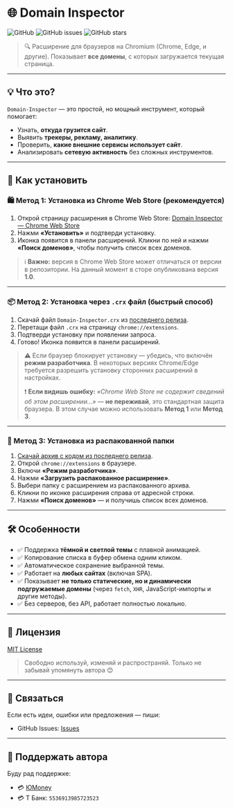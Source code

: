 # 🌐 Domain Inspector

![GitHub](https://img.shields.io/github/license/likDanil/Domain-Inspector)
![GitHub issues](https://img.shields.io/github/issues/likDanil/Domain-Inspector)
![GitHub stars](https://img.shields.io/github/stars/likDanil/Domain-Inspector)

> 🔍 Расширение для браузеров на Chromium (Chrome, Edge, и другие). Показывает **все домены**, с которых загружается текущая страница.

---

## 💡 Что это?

`Domain-Inspector` — это простой, но мощный инструмент, который помогает:

* Узнать, **откуда грузится сайт**.
* Выявить **трекеры, рекламу, аналитику**.
* Проверить, **какие внешние сервисы использует сайт**.
* Анализировать **сетевую активность** без сложных инструментов.

---

## 🚀 Как установить

### 🛍️ Метод 1: Установка из **Chrome Web Store** (рекомендуется)

1. Открой страницу расширения в Chrome Web Store:
   [Domain Inspector — Chrome Web Store](https://chromewebstore.google.com/detail/domain-inspector/eepidnajpldcmdfooaeiojhpcpaakjbf?authuser=0&hl=ru)
2. Нажми **«Установить»** и подтверди установку.
3. Иконка появится в панели расширений. Кликни по ней и нажми **«Поиск доменов»**, чтобы получить список всех доменов.

> ℹ️ **Важно:** версия в Chrome Web Store может отличаться от версии в репозитории.
> На данный момент в сторе опубликована версия **1.0**.

---

### 📦 Метод 2: Установка через `.crx` файл (быстрый способ)

1. Скачай файл `Domain-Inspector.crx` из [последнего релиза](https://github.com/likDanil/Domain-Inspector/releases).
2. Перетащи файл `.crx` на страницу `chrome://extensions`.
3. Подтверди установку при появлении запроса.
4. Готово! Иконка появится в панели расширений.

> ⚠️ Если браузер блокирует установку — убедись, что включён **режим разработчика**.
> В некоторых версиях Chrome/Edge требуется разрешить установку сторонних расширений в настройках.
>
> ❗ **Если видишь ошибку:** *«Chrome Web Store не содержит сведений об этом расширении…»* — **не переживай**, это стандартная защита браузера.
> В этом случае можно использовать **Метод 1** или **Метод 3**.

---

### 🔧 Метод 3: Установка из распакованной папки

1. [Скачай архив с кодом из последнего релиза](https://github.com/likDanil/Domain-Inspector/releases).
2. Открой `chrome://extensions` в браузере.
3. Включи **«Режим разработчика»**.
4. Нажми **«Загрузить распакованное расширение»**.
5. Выбери папку с расширением из распакованного архива.
6. Кликни по иконке расширения справа от адресной строки.
7. Нажми **«Поиск доменов»** — и получишь список всех доменов.

---

## 🛠 Особенности

* ✅ Поддержка **тёмной и светлой темы** с плавной анимацией.
* ✅ Копирование списка в буфер обмена одним кликом.
* ✅ Автоматическое сохранение выбранной темы.
* ✅ Работает на **любых сайтах** (включая SPA).
* ✅ Показывает **не только статические, но и динамически подгружаемые домены** (через `fetch`, `XHR`, JavaScript-импорты и другие методы).
* ✅ Без серверов, без API, работает полностью локально.

---

## 📝 Лицензия

[MIT License](LICENSE)

> Свободно используй, изменяй и распространяй. Только не забывай упомянуть автора 😊

---

## 🤝 Связаться

Если есть идеи, ошибки или предложения — пиши:

* GitHub Issues: [Issues](https://github.com/likDanil/Domain-Inspector/issues)

---

## 💫 Поддержать автора

Буду рад поддержке:

* 💳 [ЮMoney](https://yoomoney.ru/to/410017075141979)
* 💳 Т Банк: `5536913985723523`
